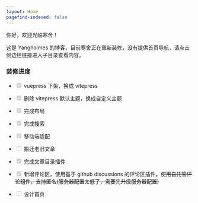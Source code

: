 ```yaml
---
layout: Home
pagefind-indexed: false
---
```


你好，欢迎光临寒舍！

这是 Yangholmes 的博客，目前寒舍正在重新装修，没有提供首页导航，请点击侧边栏链接进入子目录查看内容。

### 装修进度

- <input type="checkbox" disabled checked /> vuepress 下架，换成 vitepress

- <input type="checkbox" disabled checked /> 删除 vitepress 默认主题，换成自定义主题

- <input type="checkbox" disabled checked /> 完成布局

- <input type="checkbox" disabled checked /> 完成搜索

- <input type="checkbox" disabled checked /> 移动端适配

- <input type="checkbox" disabled /> 搬迁老旧文章

- <input type="checkbox" disabled checked /> 完成文章目录插件

- <input type="checkbox" disabled checked /> 新增评论区，使用基于 github discussions 的评论区插件。~~使用自托管评论组件，支持匿名(服务器配置太低了，需要先升级服务器配置)~~

- <input type="checkbox" disabled /> 设计首页
